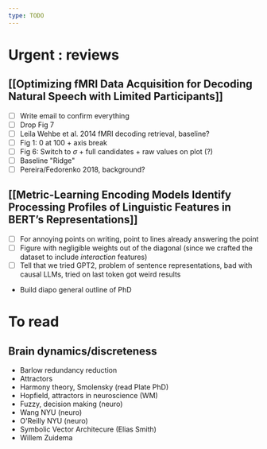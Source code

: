 ```yaml
---
type: TODO
---
```

# Urgent : reviews
## [[Optimizing fMRI Data Acquisition for Decoding Natural Speech with Limited Participants]]
- [ ] Write email to confirm everything
- [ ] Drop Fig 7
- [ ] Leila Wehbe et al. 2014 fMRI decoding retrieval, baseline?
- [ ] Fig 1: 0 at 100 + axis break
- [ ] Fig 6: Switch to $\sigma$ + full candidates + raw values on plot (?)
- [ ] Baseline "Ridge"
- [ ] Pereira/Fedorenko 2018, background?

## [[Metric-Learning Encoding Models Identify Processing Profiles of Linguistic Features in BERT’s Representations]]
- [ ] For annoying points on writing, point to lines already answering the point
- [ ] Figure with negligible weights out of the diagonal (since we crafted the dataset to include *interaction* features)
- [ ] Tell that we tried GPT2, problem of sentence representations, bad with causal LLMs, tried on last token got weird results

- Build diapo general outline of PhD
# To read
## Brain dynamics/discreteness
- Barlow redundancy reduction
- Attractors
- Harmony theory, Smolensky (read Plate PhD)
- Hopfield, attractors in neuroscience (WM)
- Fuzzy, decision making (neuro)
- Wang NYU (neuro)
- O'Reilly NYU (neuro)
- Symbolic Vector Architecure (Elias Smith)
- Willem Zuidema